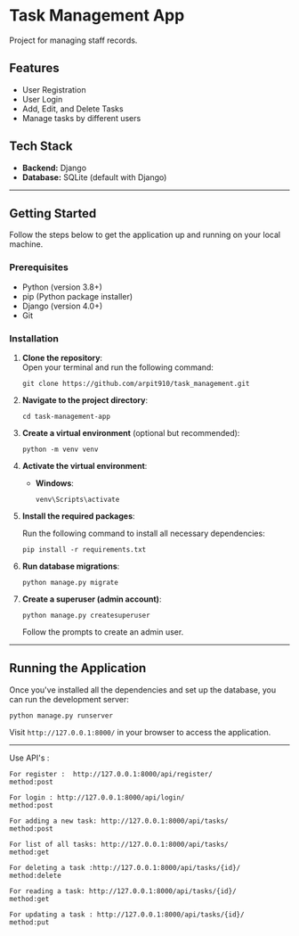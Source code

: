 # Task Management App

Project for managing staff records.

## Features

- User Registration
- User Login
- Add, Edit, and Delete Tasks
- Manage tasks by different users


## Tech Stack

- **Backend:** Django
- **Database:** SQLite (default with Django)

---

## Getting Started

Follow the steps below to get the application up and running on your local machine.

### Prerequisites

- Python (version 3.8+)
- pip (Python package installer)
- Django (version 4.0+)
- Git

### Installation

1. **Clone the repository**:  
   Open your terminal and run the following command:

   ```
   git clone https://github.com/arpit910/task_management.git
   ```

2. **Navigate to the project directory**:

   ```
   cd task-management-app
   ```

3. **Create a virtual environment** (optional but recommended):

   ```
   python -m venv venv
   ```

4. **Activate the virtual environment**:

   - **Windows**:
     ```
     venv\Scripts\activate
     ```


5. **Install the required packages**:

   Run the following command to install all necessary dependencies:

   ```
   pip install -r requirements.txt
   ```


6. **Run database migrations**:

   ```
   python manage.py migrate
   ```

7. **Create a superuser (admin account)**:

   ```
   python manage.py createsuperuser
   ```

   Follow the prompts to create an admin user.

---

## Running the Application

Once you've installed all the dependencies and set up the database, you can run the development server:

```
python manage.py runserver
```

Visit `http://127.0.0.1:8000/` in your browser to access the application.

---



Use API's :

```
For register :  http://127.0.0.1:8000/api/register/
method:post
```
```
For login : http://127.0.0.1:8000/api/login/
method:post
```
```
For adding a new task: http://127.0.0.1:8000/api/tasks/
method:post
```
```
For list of all tasks: http://127.0.0.1:8000/api/tasks/
method:get
```
```
For deleting a task :http://127.0.0.1:8000/api/tasks/{id}/
method:delete
```
```
For reading a task: http://127.0.0.1:8000/api/tasks/{id}/
method:get
```
```
For updating a task : http://127.0.0.1:8000/api/tasks/{id}/
method:put
```
